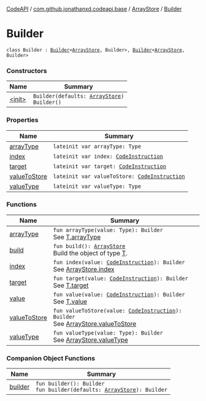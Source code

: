 [CodeAPI](../../../index.md) / [com.github.jonathanxd.codeapi.base](../../index.md) / [ArrayStore](../index.md) / [Builder](.)

# Builder

`class Builder : `[`Builder`](../../-array-access/-builder/index.md)`<`[`ArrayStore`](../index.md)`, Builder>, `[`Builder`](../../-value-holder/-builder/index.md)`<`[`ArrayStore`](../index.md)`, Builder>`

### Constructors

| Name | Summary |
|---|---|
| [&lt;init&gt;](-init-.md) | `Builder(defaults: `[`ArrayStore`](../index.md)`)`<br>`Builder()` |

### Properties

| Name | Summary |
|---|---|
| [arrayType](array-type.md) | `lateinit var arrayType: Type` |
| [index](--index--.md) | `lateinit var index: `[`CodeInstruction`](../../../com.github.jonathanxd.codeapi/-code-instruction.md) |
| [target](target.md) | `lateinit var target: `[`CodeInstruction`](../../../com.github.jonathanxd.codeapi/-code-instruction.md) |
| [valueToStore](value-to-store.md) | `lateinit var valueToStore: `[`CodeInstruction`](../../../com.github.jonathanxd.codeapi/-code-instruction.md) |
| [valueType](value-type.md) | `lateinit var valueType: Type` |

### Functions

| Name | Summary |
|---|---|
| [arrayType](array-type.md) | `fun arrayType(value: Type): Builder`<br>See [T.arrayType](#) |
| [build](build.md) | `fun build(): `[`ArrayStore`](../index.md)<br>Build the object of type [T](#). |
| [index](--index--.md) | `fun index(value: `[`CodeInstruction`](../../../com.github.jonathanxd.codeapi/-code-instruction.md)`): Builder`<br>See [ArrayStore.index](../--index--.md) |
| [target](target.md) | `fun target(value: `[`CodeInstruction`](../../../com.github.jonathanxd.codeapi/-code-instruction.md)`): Builder`<br>See [T.target](#) |
| [value](value.md) | `fun value(value: `[`CodeInstruction`](../../../com.github.jonathanxd.codeapi/-code-instruction.md)`): Builder`<br>See [T.value](#) |
| [valueToStore](value-to-store.md) | `fun valueToStore(value: `[`CodeInstruction`](../../../com.github.jonathanxd.codeapi/-code-instruction.md)`): Builder`<br>See [ArrayStore.valueToStore](../value-to-store.md) |
| [valueType](value-type.md) | `fun valueType(value: Type): Builder`<br>See [ArrayStore.valueType](../value-type.md) |

### Companion Object Functions

| Name | Summary |
|---|---|
| [builder](builder.md) | `fun builder(): Builder`<br>`fun builder(defaults: `[`ArrayStore`](../index.md)`): Builder` |

